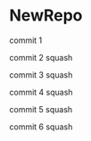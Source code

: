 # NewRepo

commit 1

commit 2 squash

commit 3 squash

commit 4 squash

commit 5 squash

commit 6 squash